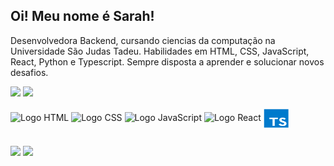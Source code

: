 ## Oi! Meu nome é Sarah!

<!--
**Sahmah/Sahmah** is a ✨ _special_ ✨ repository because its `README.md` (this file) appears on your GitHub profile.

- 🔭 I’m currently working on ...
- 🌱 I’m currently learning ...
- 👯 I’m looking to collaborate on ...
- 🤔 I’m looking for help with ...
- 💬 Ask me about ...
- 📫 How to reach me: ...
- 😄 Pronouns: ...
- ⚡ Fun fact: ...
-->
Desenvolvedora Backend, cursando ciencias da computação na Universidade São Judas Tadeu. Habilidades em HTML, CSS, JavaScript, React, Python e Typescript. Sempre disposta a aprender e solucionar novos desafios. 

<div>
<img height="180em" src="https://github-readme-stats.vercel.app/api?username=Sahmah&show_icons=true&theme=neon&hide=contribs"/>
<img height="180em" src="https://github-readme-stats.vercel.app/api/top-langs?username=Sahmah&layout=donut&theme=neon"/>
</div>

<div style="display: inline_block"><br>
    <img src="https://cdn.jsdelivr.net/gh/devicons/devicon@latest/icons/html5/html5-original.svg" alt="Logo HTML" height="30" width="40"/>
    <img src="https://cdn.jsdelivr.net/gh/devicons/devicon@latest/icons/css3/css3-original.svg" alt="Logo CSS" height="30" width="40"/>
    <img src="https://cdn.jsdelivr.net/gh/devicons/devicon@latest/icons/javascript/javascript-original.svg" alt="Logo JavaScript" height="30" width="40"/>
    <img src="https://cdn.jsdelivr.net/gh/devicons/devicon@latest/icons/react/react-original.svg" alt="Logo React" height="30" width="40"/>
    <img align="center" alt="Rafa-Ts" height="30" width="40" src="https://raw.githubusercontent.com/devicons/devicon/master/icons/typescript/typescript-plain.svg">
</div>

##

<div>
    <a href="saramarialima43@gmail.com" target="_blank"><img src="https://img.shields.io/badge/Gmail-D14836?style=for-the-badge&logo=gmail&logoColor=white"></a>
    <a href="https://www.linkedin.com/in/sarah-lima-965816261/" target="_blank"><img src="https://img.shields.io/badge/LinkedIn-0077B5?style=for-the-badge&logo=linkedin&logoColor=white"></a>
</div>
